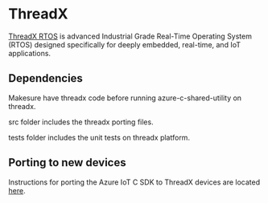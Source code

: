 
# ThreadX

[ThreadX RTOS](https://rtos.com/) is advanced Industrial Grade Real-Time Operating System (RTOS) designed specifically for deeply embedded, real-time, and IoT applications.

## Dependencies

Makesure have threadx code before running azure-c-shared-utility on threadx.

src folder includes the threadx porting files.

tests folder includes the unit tests on threadx platform.

## Porting to new devices

Instructions for porting the Azure IoT C SDK to ThreadX devices are located
[here](https://github.com/Azure/azure-c-shared-utility/blob/master/devdoc/porting_guide.md).
